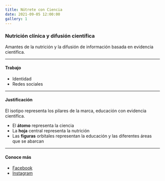 ```yaml
---
title: Nútrete con Ciencia
date: 2021-09-05 12:00:00
gallery: 1
---
```

### Nutrición clínica y difusión científica
<p class="lead">
	Amantes de la nutrición y la difusión de información basada en evidencia científica.
</p>

---

#### Trabajo
- Identidad
- Redes sociales

---

#### Justificación
El isotipo representa los pilares de la marca, educación con evidencia científica.
- El **átomo** representa la ciencia
- La **hoja** central representa la nutrición
- Las **figuras** orbitales representan la educación y las diferentes áreas que se abarcan

---

#### Conoce más
- [Facebook](https://fb.me/nutreteconciencia.lm/)
- [Instagram](https://instagram.com/nutreteconciencia/)
